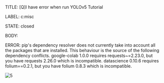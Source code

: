TITLE:
[Q]I have error when run YOLOv5 Tutorial

LABEL:
c:misc

STATE:
closed

BODY:

ERROR: pip's dependency resolver does not currently take into account all the packages that are installed. This behaviour is the source of the following dependency conflicts.
google-colab 1.0.0 requires requests~=2.23.0, but you have requests 2.26.0 which is incompatible.
datascience 0.10.6 requires folium==0.2.1, but you have folium 0.8.3 which is incompatible.


![5](https://user-images.githubusercontent.com/35992924/128143360-f99c64fa-f614-4684-bb4f-c7436376c10e.png)



